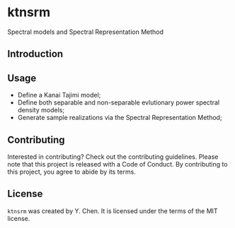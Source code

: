 # ktnsrm

Spectral models and Spectral Representation Method

## Introduction


## Usage

- Define a Kanai Tajimi model;
- Define both separable and non-separable evlutionary power spectral density models;
- Generate sample realizations via the Spectral Representation Method;


## Contributing

Interested in contributing? Check out the contributing guidelines. Please note that this project is released with a Code of Conduct. By contributing to this project, you agree to abide by its terms.

## License

`ktnsrm` was created by Y. Chen. It is licensed under the terms of the MIT license.


